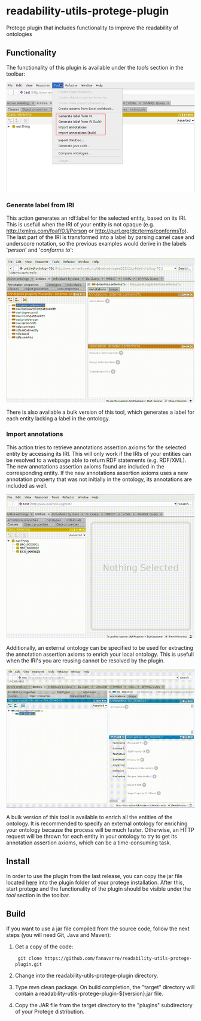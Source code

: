 # readability-utils-protege-plugin
Protege plugin that includes functionality to improve the readability of ontologies


## Functionality
The functionality of this plugin is available under the *tools* section in the toolbar:

![toolbar](assets/plugin_screenshot.png)

### Generate label from IRI

This action generates an rdf:label for the selected entity, based on its IRI. This is usefull when the IRI of your entity is not opaque (e.g. http://xmlns.com/foaf/0.1/Person or http://purl.org/dc/terms/conformsTo). The last part of the IRI is transformed into a label by parsing camel case and underscore notation, so the previous examples would derive in the labels '*person*' and '*conforms to*':

![generate_label](assets/generate_label.gif)

There is also available a bulk version of this tool, which generates a label for each entity lacking a label in the ontology.


### Import annotations

This action tries to retrieve annotations assertion axioms for the selected entity by accessing its IRI. This will only work if the IRIs of your entities can be resolved to a webpage able to return RDF statements (e.g. RDF/XML). The new annotations assertion axioms found are included in the corresponding entity. If the new annotations assertion axioms uses a new annotation property that was not initially in the ontology, its annotations are included as well.

![import_annotations](assets/import_annotations.gif)

Additionally, an external ontology can be specified to be used for extracting the annotation assertion axioms to enrich your local ontology. This is usefull when the IRI's you are reusing cannot be resolved by the plugin.

![import_annotations_ext_ont](assets/import_annotations_ext_ont.gif)

A bulk version of this tool is available to enrich all the entities of the ontology. It is recommended to specify an external ontology for enriching your ontology because the process will be much faster. Otherwise, an HTTP request will be thrown for each entity in your ontology to try to get its annotation assertion axioms, which can be a time-consuming task.


## Install
In order to use the plugin from the last release, you can copy the jar file located [here](https://github.com/fanavarro/readability-utils-protege-plugin/releases/download/v1.0.2/readability-utils-protege-plugin-1.0.2.jar) into the plugin folder of your protege installation. After this, start protege and the functionality of the plugin should be visible under the *tool* section in the toolbar.


## Build
If you want to use a jar file compiled from the source code, follow the next steps (you will need Git, Java and Maven):

1. Get a copy of the code:

        git clone https://github.com/fanavarro/readability-utils-protege-plugin.git

2. Change into the readability-utils-protege-plugin directory.

3. Type mvn clean package.  On build completion, the "target" directory will contain a readability-utils-protege-plugin-${version}.jar file.

4. Copy the JAR file from the target directory to the "plugins" subdirectory of your Protege distribution.